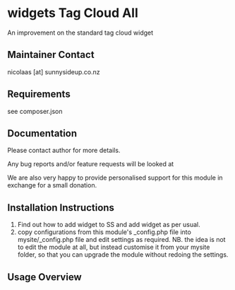 widgets Tag Cloud All
================================================================================

An improvement on the standard tag cloud widget

Maintainer Contact
-----------------------------------------------
nicolaas [at] sunnysideup.co.nz

Requirements
-----------------------------------------------
see composer.json


Documentation
-----------------------------------------------
Please contact author for more details.

Any bug reports and/or feature requests will be
looked at

We are also very happy to provide personalised support
for this module in exchange for a small donation.



Installation Instructions
-----------------------------------------------
1. Find out how to add widget to SS and add widget as per usual.
2. copy configurations from this module's _config.php file
into mysite/_config.php file and edit settings as required.
NB. the idea is not to edit the module at all, but instead customise
it from your mysite folder, so that you can upgrade the module without redoing the settings.


Usage Overview
-----------------------------------------------





